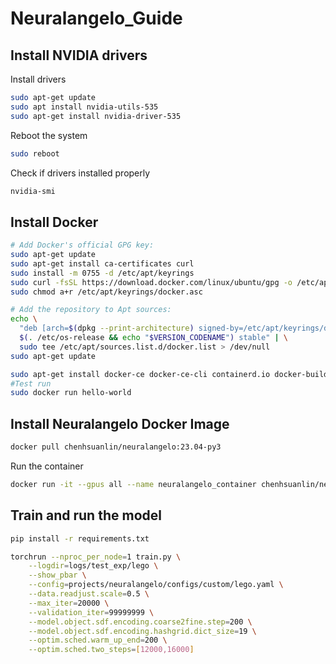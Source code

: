# Neuralangelo_Guide

## Install NVIDIA drivers
Install drivers
```bash
sudo apt-get update
sudo apt install nvidia-utils-535
sudo apt-get install nvidia-driver-535
```
Reboot the system
```bash
sudo reboot
```
Check if drivers installed properly
```bash
nvidia-smi
```


## Install Docker
```bash
# Add Docker's official GPG key:
sudo apt-get update
sudo apt-get install ca-certificates curl
sudo install -m 0755 -d /etc/apt/keyrings
sudo curl -fsSL https://download.docker.com/linux/ubuntu/gpg -o /etc/apt/keyrings/docker.asc
sudo chmod a+r /etc/apt/keyrings/docker.asc

# Add the repository to Apt sources:
echo \
  "deb [arch=$(dpkg --print-architecture) signed-by=/etc/apt/keyrings/docker.asc] https://download.docker.com/linux/ubuntu \
  $(. /etc/os-release && echo "$VERSION_CODENAME") stable" | \
  sudo tee /etc/apt/sources.list.d/docker.list > /dev/null
sudo apt-get update
```
```bash
sudo apt-get install docker-ce docker-ce-cli containerd.io docker-buildx-plugin docker-compose-plugin
#Test run
sudo docker run hello-world
```

## Install Neuralangelo Docker Image
```bash
docker pull chenhsuanlin/neuralangelo:23.04-py3
```

Run the container
```bash
docker run -it --gpus all --name neuralangelo_container chenhsuanlin/neuralangelo:23.04-py3
```

## Train and run the model
```bash
pip install -r requirements.txt
```

```bash
torchrun --nproc_per_node=1 train.py \
    --logdir=logs/test_exp/lego \
    --show_pbar \
    --config=projects/neuralangelo/configs/custom/lego.yaml \
    --data.readjust.scale=0.5 \
    --max_iter=20000 \
    --validation_iter=99999999 \
    --model.object.sdf.encoding.coarse2fine.step=200 \
    --model.object.sdf.encoding.hashgrid.dict_size=19 \
    --optim.sched.warm_up_end=200 \
    --optim.sched.two_steps=[12000,16000]
```
